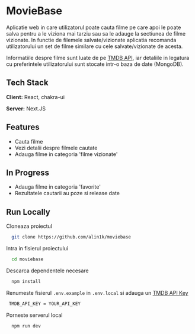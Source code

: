 
# MovieBase

Aplicatie web in care utilizatorul poate cauta filme pe care apoi le poate salva pentru a le viziona mai tarziu sau sa le adauge la sectiunea de filme vizionate. In functie de filemele salvate/vizionate aplicatia recomanda utilizatorului un set de filme similare cu cele salvate/vizionate de acesta.

Informatiile despre filme sunt luate de pe [TMDB API](https://developers.themoviedb.org/3/getting-started/introduction), iar detaliile in legatura cu preferintele utilizatorului sunt stocate intr-o baza de date (MongoDB).

## Tech Stack

**Client:** React, chakra-ui

**Server:** Next.JS


## Features

- Cauta filme
- Vezi detalii despre filmele cautate
- Adauga filme in categoria 'filme vizionate'

## In Progress

- Adauga filme in categoria 'favorite'
- Rezultatele cautarii au poze si release date

## Run Locally

Cloneaza proiectul

```bash
  git clone https://github.com/alin1k/moviebase
```

Intra in fisierul proiectului

```bash
  cd moviebase
```

Descarca dependentele necesare

```bash
  npm install
```

Renumeste fisierul `.env.example` in `.env.local` si adauga un [TMDB API Key](https://www.themoviedb.org/settings/api)

```bash
 TMDB_API_KEY = YOUR_API_KEY
```

Porneste serverul local

```bash
  npm run dev
```

